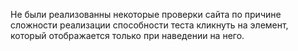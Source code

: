 Не были реализованны некоторые проверки сайта
по причине сложности реализации способности 
теста кликнуть на элемент, который отображается
только при наведении на него.